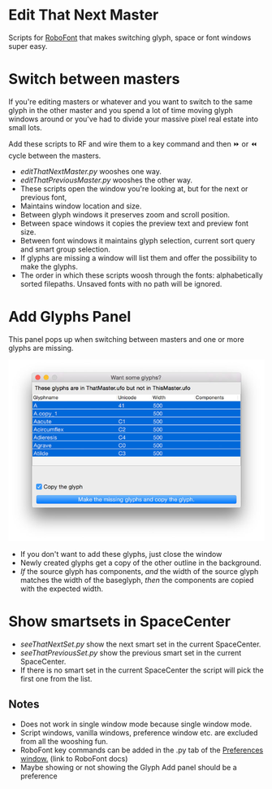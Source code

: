 # Edit That Next Master
Scripts for [RoboFont](http://docs.robofont.com) that makes switching glyph, space or font windows super easy.

# Switch between masters

If you're editing masters or whatever and you want to switch to the same glyph in the other master
and you spend a lot of time moving glyph windows around or you've had to divide your
massive pixel real estate into small lots.

Add these scripts to RF and wire them to a key command and then ⏩ or ⏪ cycle between the masters.

* *editThatNextMaster.py* wooshes one way.
* *editThatPreviousMaster.py* wooshes the other way.
* These scripts open the window you're looking at, but for the next or previous font,
* Maintains window location and size.
* Between glyph windows it preserves zoom and scroll position.
* Between space windows it copies the preview text and preview font size.
* Between font windows it maintains glyph selection, current sort query and smart group selection.
* If glyphs are missing a window will list them and offer the possibility to make the glyphs.
* The order in which these scripts woosh through the fonts: alphabetically sorted filepaths. Unsaved fonts with no path will be ignored.

# Add Glyphs Panel

This panel pops up when switching between masters and one or more glyphs are missing.

![The Add Glyph panel](addglyphpanel.jpg)

* If you don't want to add these glyphs, just close the window
* Newly created glyphs get a copy of the other outline in the background.
* *If* the source glyph has components, *and* the width of the source glyph matches the width of the baseglyph, *then* the components are copied with the expected width.

# Show smartsets in SpaceCenter

* *seeThatNextSet.py* show the next smart set in the current SpaceCenter.
* *seeThatPreviousSet.py* show the previous smart set in the current SpaceCenter.
* If there is no smart set in the current SpaceCenter the script will pick the first one from the list.

Notes
-----
* Does not work in single window mode because single window mode.
* Script windows, vanilla windows, preference window etc. are excluded from all the wooshing fun.
* RoboFont key commands can be added in the .py tab of the [Preferences window.](http://doc.robofont.com/documentation/workspace/preferences/python/) (link to RoboFont docs)
* Maybe showing or not showing the Glyph Add panel should be a preference
